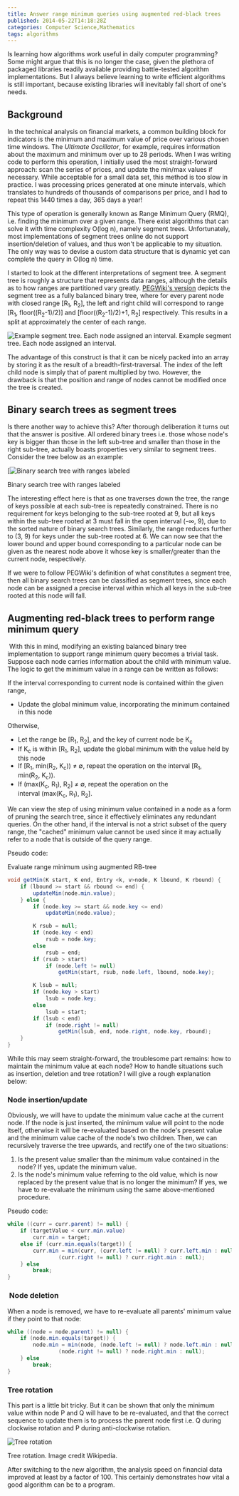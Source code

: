 ```yaml
---
title: Answer range minimum queries using augmented red-black trees
published: 2014-05-22T14:18:28Z
categories: Computer Science,Mathematics
tags: algorithms
---
```


Is learning how algorithms work useful in daily computer programming? Some might argue that this is no longer the case, given the plethora of packaged libraries readily available providing battle-tested algorithm implementations. But I always believe learning to write efficient algorithms is still important, because existing libraries will inevitably fall short of one's needs.

## Background

In the technical analysis on financial markets, a common building block for indicators is the minimum and maximum value of price over various chosen time windows. The _Ultimate Oscillator_, for example, requires information about the maximum and minimum over up to 28 periods. When I was writing code to perform this operation, I initially used the most straight-forward approach: scan the series of prices, and update the min/max values if necessary. While acceptable for a small data set, this method is too slow in practice. I was processing prices generated at one minute intervals, which translates to hundreds of thousands of comparisons per price, and I had to repeat this 1440 times a day, 365 days a year!

This type of operation is generally known as Range Minimum Query (RMQ), i.e. finding the minimum over a given range. There exist algorithms that can solve it with time complexity O(log n), namely segment trees. Unfortunately, most implementations of segment trees online do not support insertion/deletion of values, and thus won't be applicable to my situation. The only way was to devise a custom data structure that is dynamic yet can complete the query in O(log n) time.

I started to look at the different interpretations of segment tree. A segment tree is roughly a structure that represents data ranges, although the details as to how ranges are partitioned vary greatly. [PEGWiki's version](http://wcipeg.com/wiki/Segment_tree) depicts the segment tree as a fully balanced binary tree, where for every parent node with closed range [R<sub>1</sub>, R<sub>2</sub>], the left and right child will correspond to range [R<sub>1</sub>, floor((R<sub>2</sub>-1)/2)] and [floor((R<sub>2</sub>-1)/2)+1, R<sub>2</sub>] respectively. This results in a split at approximately the center of each range.

![Example segment tree. Each node assigned an interval.](https://static.thinkingandcomputing.com/2014/05/segment_tree.png)
Example segment tree. Each node assigned an interval.

The advantage of this construct is that it can be nicely packed into an array by storing it as the result of a breadth-first-traversal. The index of the left child node is simply that of parent multiplied by two. However, the drawback is that the position and range of nodes cannot be modified once the tree is created.

## Binary search trees as segment trees

Is there another way to achieve this? After thorough deliberation it turns out that the answer is positive. All ordered binary trees i.e. those whose node's key is bigger than those in the left sub-tree and smaller than those in the right sub-tree, actually boasts properties very similar to segment trees. Consider the tree below as an example:

[![Binary search tree with ranges labeled](https://static.thinkingandcomputing.com/2014/05/btree.png)

Binary search tree with ranges labeled

The interesting effect here is that as one traverses down the tree, the range of keys possible at each sub-tree is repeatedly constrained. There is no requirement for keys belonging to the sub-tree rooted at 9, but all keys within the sub-tree rooted at 3 must fall in the open interval (-∞, 9), due to the sorted nature of binary search trees. Similarly, the range reduces further to (3, 9) for keys under the sub-tree rooted at 6\. We can now see that the lower bound and upper bound corresponding to a particular node can be given as the nearest node above it whose key is smaller/greater than the current node, respectively.

If we were to follow PEGWiki's definition of what constitutes a segment tree, then all binary search trees can be classified as segment trees, since each node can be assigned a precise interval within which all keys in the sub-tree rooted at this node will fall.

## Augmenting red-black trees to perform range minimum query

 With this in mind, modifying an existing balanced binary tree implementation to support range minimum query becomes a trivial task. Suppose each node carries information about the child with minimum value. The logic to get the minimum value in a range can be written as follows:

If the interval corresponding to current node is contained within the given range,

*   Update the global minimum value, incorporating the minimum contained in this node

Otherwise,

*   Let the range be [R<sub>1</sub>, R<sub>2</sub>], and the key of current node be K<sub>c</sub>
*   If K<sub>c</sub> is within [R<sub>1</sub>, R<sub>2</sub>], update the global minimum with the value held by this node
*   If [R<sub>1</sub>, min(R<sub>2</sub>, K<sub>c</sub>)) ≠ ∅, repeat the operation on the interval [R<sub>1</sub>, min(R<sub>2</sub>, K<sub>c</sub>)).
*   If (max(K<sub>c</sub>, R<sub>1</sub>), R<sub>2</sub>] ≠ ∅, repeat the operation on the interval (max(K<sub>c</sub>, R<sub>1</sub>), R<sub>2</sub>].

We can view the step of using minimum value contained in a node as a form of pruning the search tree, since it effectively eliminates any redundant queries. On the other hand, if the interval is not a strict subset of the query range, the "cached" minimum value cannot be used since it may actually refer to a node that is outside of the query range.

Pseudo code:

Evaluate range minimum using augmented RB-tree
```java
void getMin(K start, K end, Entry <k, v>node, K lbound, K rbound) {
    if (lbound >= start && rbound <= end) {
        updateMin(node.min.value);
    } else {
        if (node.key >= start && node.key <= end)
            updateMin(node.value);

        K rsub = null;
        if (node.key < end)
            rsub = node.key;
        else
            rsub = end;
        if (rsub > start)
            if (node.left != null)
                getMin(start, rsub, node.left, lbound, node.key);

        K lsub = null;
        if (node.key > start)
            lsub = node.key;
        else
            lsub = start;
        if (lsub < end)
            if (node.right != null)
                getMin(lsub, end, node.right, node.key, rbound);
    }
}
```

While this may seem straight-forward, the troublesome part remains: how to maintain the minimum value at each node? How to handle situations such as insertion, deletion and tree rotation? I will give a rough explanation below:

### Node insertion/update

Obviously, we will have to update the minimum value cache at the current node. If the node is just inserted, the minimum value will point to the node itself, otherwise it will be re-evaluated based on the node's present value and the minimum value cache of the node's two children. Then, we can recursively traverse the tree upwards, and rectify one of the two situations:

1.  Is the present value smaller than the minimum value contained in the node? If yes, update the minimum value.
2.  Is the node's minimum value referring to the old value, which is now replaced by the present value that is no longer the minimum? If yes, we have to re-evaluate the minimum using the same above-mentioned procedure.

Pseudo code:

```java
while ((curr = curr.parent) != null) {
    if (targetValue < curr.min.value)
        curr.min = target;
    else if (curr.min.equals(target)) {
        curr.min = min(curr, (curr.left != null) ? curr.left.min : null,
                (curr.right != null) ? curr.right.min : null);
    } else
        break;
}
```

###  Node deletion

When a node is removed, we have to re-evaluate all parents' minimum value if they point to that node:

```java
while ((node = node.parent) != null) {
    if (node.min.equals(target)) {
        node.min = min(node, (node.left != null) ? node.left.min : null,
                (node.right != null) ? node.right.min : null);
    } else
        break;
}
```

### Tree rotation

This part is a little bit tricky. But it can be shown that only the minimum value within node P and Q will have to be re-evaluated, and that the correct sequence to update them is to process the parent node first i.e. Q during clockwise rotation and P during anti-clockwise rotation.

![Tree rotation](http://upload.wikimedia.org/wikipedia/commons/2/23/Tree_rotation.png)

Tree rotation. Image credit Wikipedia.

After switching to the new algorithm, the analysis speed on financial data improved at least by a factor of 100\. This certainly demonstrates how vital a good algorithm can be to a program.
